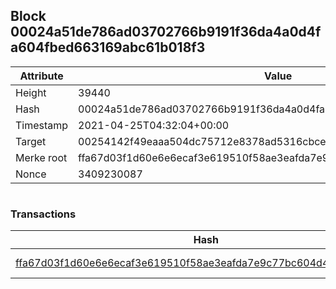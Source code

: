 ## Block 00024a51de786ad03702766b9191f36da4a0d4fa604fbed663169abc61b018f3

Attribute | Value
--- | ---
Height | 39440
Hash | 00024a51de786ad03702766b9191f36da4a0d4fa604fbed663169abc61b018f3
Timestamp | 2021-04-25T04:32:04+00:00
Target | 00254142f49eaaa504dc75712e8378ad5316cbcead634704b3734b6271167cc4
Merke root | ffa67d03f1d60e6e6ecaf3e619510f58ae3eafda7e9c77bc604d4beed49e8c00
Nonce | 3409230087

```

```

### Transactions

Hash | Amount
--- | ---
[ffa67d03f1d60e6e6ecaf3e619510f58ae3eafda7e9c77bc604d4beed49e8c00](ffa67d03f1d60e6e6ecaf3e619510f58ae3eafda7e9c77bc604d4beed49e8c00.md) | 10.00000000 SKEPTI 
